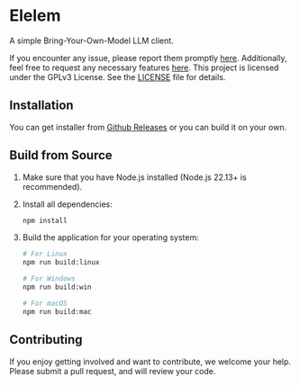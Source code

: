 # Elelem

A simple Bring-Your-Own-Model LLM client.

If you encounter any issue, please report them promptly [here](https://github.com/nazebzurati/elelem/issues). Additionally, feel free to request any necessary features [here](https://github.com/nazebzurati/elelem/issues). This project is licensed under the GPLv3 License. See the [LICENSE](license.md) file for details.

## Installation

You can get installer from [Github Releases](https://github.com/nazebzurati/elelem/releases) or you can build it on your own.

## Build from Source

1. Make sure that you have Node.js installed (Node.js 22.13+ is recommended).
2. Install all dependencies:

   ```sh
   npm install
   ```

3. Build the application for your operating system:

   ```sh
   # For Linux
   npm run build:linux

   # For Windows
   npm run build:win

   # For macOS
   npm run build:mac
   ```

## Contributing

If you enjoy getting involved and want to contribute, we welcome your help. Please submit a pull request, and will review your code.
